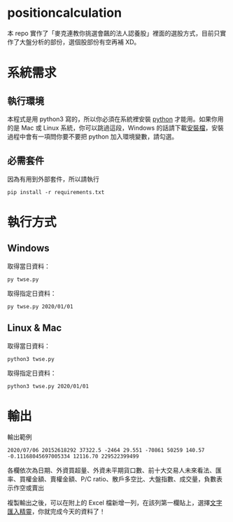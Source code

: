# positioncalculation

本 repo 實作了「麥克連教你挑選會飆的法人認養股」裡面的選股方式，目前只實作了大盤分析的部份，選個股部份有空再補 XD。

# 系統需求

## 執行環境

本程式是用 python3 寫的，所以你必須在系統裡安裝 [python](https://www.python.org) 才能用。如果你用的是 Mac 或 Linux 系統，你可以跳過這段，Windows 的話請下載[安裝檔](https://www.python.org/ftp/python/3.8.3/python-3.8.3.exe)，安裝過程中會有一項問你要不要把 python 加入環境變數，請勾選。

## 必需套件

因為有用到外部套件，所以請執行
```
pip install -r requirements.txt
```

# 執行方式

## Windows

取得當日資料：
```
py twse.py
```

取得指定日資料：
```
py twse.py 2020/01/01
```

## Linux & Mac

取得當日資料：
```
python3 twse.py
```

取得指定日資料：
```
python3 twse.py 2020/01/01
```

# 輸出

輸出範例
```
2020/07/06 20152618292 37322.5 -2464 29.551 -70861 50259 140.57 -0.11168045697005334 12116.70 229522399499
```
各欄依次為日期、外資買超量、外資未平期貨口數、前十大交易人未來看法、匯率、買權金額、賣權金額、P/C ratio、散戶多空比、大盤指數、成交量，負數表示作空或賣出

複製輸出之後，可以在附上的 Excel 檔新增一列，在該列第一欄貼上，選擇[文字匯入精靈](https://www.tcte.edu.tw/register/download/OpenTXTtoExcel.pdf)，你就完成今天的資料了！
